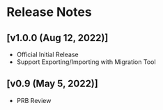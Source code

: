 # Release Notes

## [v1.0.0 (Aug 12, 2022)]

- Official Initial Release
- Support Exporting/Importing with Migration Tool

## [v0.9 (May 5, 2022)]

- PRB Review